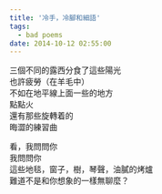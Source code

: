```yaml
---
title: '冷手，冷腳和細語'
tags:
  - bad poems
date: 2014-10-12 02:55:00
---
```


三個不同的露西分食了這些陽光<br />
也許疲勞（在羊毛中）<br />
不如在地平線上面一些的地方<br />
點點火<br />
還有那些旋轉着的<br />
晦澀的練習曲<br />

看，我問問你<br />
我問問你<br />
這些地毯，窗子，樹，琴聲，油膩的烤爐<br />
難道不是和你想象的一樣無聊麼？

